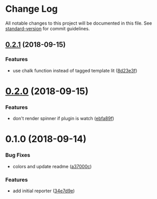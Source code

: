 # Change Log

All notable changes to this project will be documented in this file. See [standard-version](https://github.com/conventional-changelog/standard-version) for commit guidelines.

<a name="0.2.1"></a>
## [0.2.1](https://github.com/panjiesw/start-reporter-ora/compare/v0.2.0...v0.2.1) (2018-09-15)


### Features

* use chalk function instead of tagged template lit ([8d23e3f](https://github.com/panjiesw/start-reporter-ora/commit/8d23e3f))



<a name="0.2.0"></a>
# [0.2.0](https://github.com/panjiesw/start-reporter-ora/compare/v0.1.0...v0.2.0) (2018-09-15)


### Features

* don't render spinner if plugin is watch ([ebfa89f](https://github.com/panjiesw/start-reporter-ora/commit/ebfa89f))



<a name="0.1.0"></a>
# 0.1.0 (2018-09-14)


### Bug Fixes

* colors and update readme ([a37000c](https://github.com/panjiesw/start-reporter-ora/commit/a37000c))


### Features

* add initial reporter ([34e7d9e](https://github.com/panjiesw/start-reporter-ora/commit/34e7d9e))
